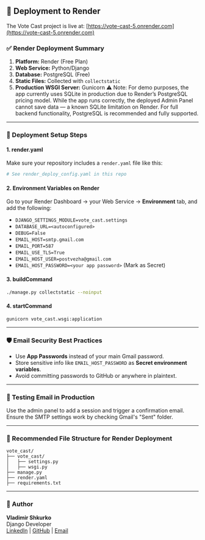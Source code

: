 ## 🚀 Deployment to Render

The Vote Cast project is live at: [https://vote-cast-5.onrender.com](https://vote-cast-5.onrender.com)

### ✅ Render Deployment Summary

1. **Platform:** Render (Free Plan)
2. **Web Service:** Python/Django
3. **Database:** PostgreSQL (Free)
4. **Static Files:** Collected with `collectstatic`
5. **Production WSGI Server:** Gunicorn
⚠️ Note:
For demo purposes, the app currently uses SQLite in production due to Render’s PostgreSQL pricing model.
While the app runs correctly, the deployed Admin Panel cannot save data — a known SQLite limitation on Render.
For full backend functionality, PostgreSQL is recommended and fully supported.

---

### 🔧 Deployment Setup Steps

#### 1. **render.yaml**
Make sure your repository includes a `render.yaml` file like this:

```yaml
# See render_deploy_config.yaml in this repo
```

#### 2. **Environment Variables on Render**
Go to your Render Dashboard → your Web Service → **Environment** tab, and add the following:

- `DJANGO_SETTINGS_MODULE=vote_cast.settings`
- `DATABASE_URL=<autoconfigured>`
- `DEBUG=False`
- `EMAIL_HOST=smtp.gmail.com`
- `EMAIL_PORT=587`
- `EMAIL_USE_TLS=True`
- `EMAIL_HOST_USER=postvezha@gmail.com`
- `EMAIL_HOST_PASSWORD=<your app password>` (Mark as Secret)

#### 3. **buildCommand**
```bash
./manage.py collectstatic --noinput
```

#### 4. **startCommand**
```bash
gunicorn vote_cast.wsgi:application
```

---

### 🛡️ Email Security Best Practices
- Use **App Passwords** instead of your main Gmail password.
- Store sensitive info like `EMAIL_HOST_PASSWORD` as **Secret environment variables**.
- Avoid committing passwords to GitHub or anywhere in plaintext.

---

### 🧪 Testing Email in Production
Use the admin panel to add a session and trigger a confirmation email. Ensure the SMTP settings work by checking Gmail's "Sent" folder.

---

### 📁 Recommended File Structure for Render Deployment
```
vote_cast/
├── vote_cast/
│   ├── settings.py
│   ├── wsgi.py
├── manage.py
├── render.yaml
├── requirements.txt
```

---

### 👥 Author
**Vladimir Shkurko**  
Django Developer  
[LinkedIn](https://www.linkedin.com/in/vladimir-shkurko-07962333a) | [GitHub](https://github.com/Wolodmr) | [Email](mailto:postvezha@gmail.com)
